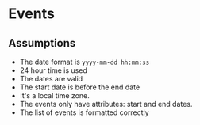 # Events

## Assumptions

* The date format is `yyyy-mm-dd hh:mm:ss`
* 24 hour time is used
* The dates are valid
* The start date is before the end date
* It's a local time zone.
* The events only have attributes: start and end dates.
* The list of events is formatted correctly
